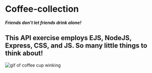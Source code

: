 # Coffee-collection
***Friends don't let friends drink alone!***
<h2>This API exercise employs EJS, NodeJS, Express, CSS, and JS. So many little things to think about!</h2>
<img src="https://media.giphy.com/media/MdB3ZxomlJCMWJw7HB/giphy.gif" alt="gif of coffee cup winking">
